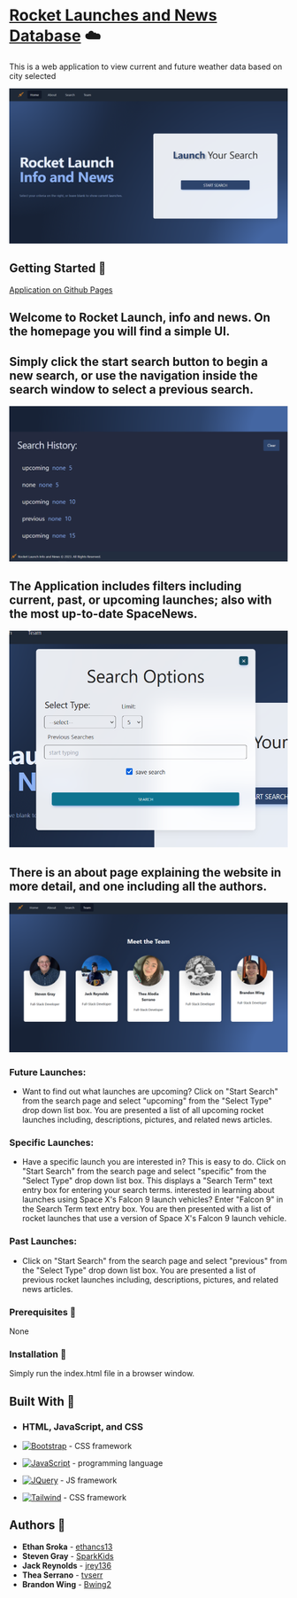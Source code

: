 # [Rocket Launches and News Database](https://scraper-nyt-react.herokuapp.com/) ☁️

This is a web application to view current and future weather data based on city selected

![Homepage](./assets/images/README-images/Capture.PNG)

## Getting Started 🌱

[Application on Github Pages](https://sparkkids.github.io/Team3Project1/)

## Welcome to Rocket Launch, info and news. On the homepage you will find a simple UI.

## Simply click the start search button to begin a new search, or use the navigation inside the search window to select a previous search.

![Search-History](./assets/images/README-images/History.PNG)

## The Application includes filters including current, past, or upcoming launches; also with the most up-to-date SpaceNews.

![Search-Box](./assets/images/README-images/searchBox.PNG)

## There is an about page explaining the website in more detail, and one including all the authors.

![Team](./assets/images/README-images/Team.PNG)

### Future Launches:

- Want to find out what launches are upcoming? Click on "Start Search" from the search page and select "upcoming" from the "Select Type" drop down list box. You are presented a list of all upcoming rocket launches including, descriptions, pictures, and related news articles.

### Specific Launches:

- Have a specific launch you are interested in? This is easy to do. Click on "Start Search" from the search page and select "specific" from the "Select Type" drop down list box. This displays a "Search Term" text entry box for entering your search terms. interested in learning about launches using Space X's Falcon 9 launch vehicles? Enter "Falcon 9" in the Search Term text entry box. You are then presented with a list of rocket launches that use a version of Space X's Falcon 9 launch vehicle.

### Past Launches:

- Click on "Start Search" from the search page and select "previous" from the "Select Type" drop down list box. You are presented a list of previous rocket launches including, descriptions, pictures, and related news articles.

### Prerequisites 📂

None

### Installation 📁

Simply run the index.html file in a browser window.

## Built With 🌱

- ### HTML, JavaScript, and CSS

- [![Bootstrap][Bootstrap.com]][Bootstrap-url] - CSS framework
- [![JavaScript][JavaScript.com]][JavaScript-url] - programming language
- [![JQuery][JQuery.com]][JQuery-url] - JS framework
- [![Tailwind][Tailwind.com]][Tailwind-url] - CSS framework

## Authors 🔑

- **Ethan Sroka** - [ethancs13](https://github.com/ethancs13)
- **Steven Gray** - [SparkKids](https://github.com/SparkKids)
- **Jack Reynolds** - [jrey136](https://github.com/jrey136)
- **Thea Serrano** - [tvserr](https://github.com/tvserr)
- **Brandon Wing** - [Bwing2](https://github.com/Bwing2)

[JQuery.com]: https://img.shields.io/badge/jQuery-0769AD?style=for-the-badge&logo=jquery&logoColor=white
[JQuery-url]: https://jquery.com
[JavaScript.com]: https://img.shields.io/badge/JavaScript-blue?style=for-the-badge&logo=Javascript
[JavaScript-url]: https://www.javascript.com/
[Bootstrap.com]: https://img.shields.io/badge/bootstrap-blue?style=for-the-badge&logo=Bootstrap&logoColor=white
[Bootstrap-url]: https://getbootstrap.com/
[Tailwind.com]: https://img.shields.io/badge/tailwind-blue?style=for-the-badge&logo=Tailwind&logoColor=blue
[Tailwind-url]: https://getbootstrap.com/
